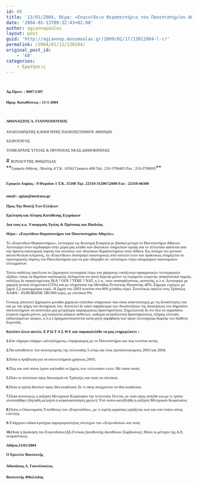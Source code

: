 ```yaml
---
id: 68
title: '13/01/2004, Θέμα: «Ευγενίδειο Θεραπευτήριο του Πανεπιστημίου Αθηνών».'
date: '2004-01-13T09:32:43+02:00'
author: agiannopoulos
layout: post
guid: 'http://agiannop.mousmoulas.gr/2009/02/17/13012004-l-r/'
permalink: /2004/01/13/130104/
original_post_id:
    - '68'
categories:
    - Ερωτήσεις
---
```


# <span style="font-size:8pt;font-family:Tahoma;">Αρ.Πρωτ. </span><span style="font-size:8pt;font-family:Tahoma;">:</span><span style="font-size:8pt;font-family:Tahoma;"> 8607/1307</span>

**<span style="font-size:8pt;font-family:Tahoma;">Ημερ. Καταθέσεως </span><span style="font-size:8pt;font-family:Tahoma;">:</span><span style="font-size:8pt;font-family:Tahoma;"> 13-1-2004</span>**

<span style="font-size:8pt;font-family:Tahoma;"> </span>

# <span style="font-size:8pt;font-family:Tahoma;"> </span>

# <span style="font-size:8pt;font-family:Tahoma;">ΑΘΑΝΑΣΙΟΣ Λ. ΓΙΑΝΝΟΠΟΥΛΟΣ</span>

<span style="font-size:8pt;font-family:Tahoma;">ΑΝΑΠΛΗΡΩΤΗΣ ΚΑΘΗΓΗΤΗΣ ΠΑΝΕΠΙΣΤΗΜΙΟΥ ΑΘΗΝΩΝ</span>

<span style="font-size:8pt;font-family:Tahoma;">ΧΕΙΡΟΥΡΓΟΣ</span>

<span style="font-size:8pt;font-family:Tahoma;">ΤΟΜΕΑΡΧΗΣ ΥΓΕΙΑΣ &amp; ΠΡΟΝΟΙΑΣ ΝΕΑΣ ΔΗΜΟΚΡΑΤΙΑΣ</span>

<div style="padding:0 0 1pt;border:medium medium 1pt none none solid -moz-use-text-color -moz-use-text-color windowtext;"># <span style="font-size:8pt;font-family:Tahoma;">ΒΟΥΛΕΥΤΗΣ ΦΘΙΩΤΙΔΑΣ</span>

</div>**<span style="font-size:8pt;font-family:Tahoma;">Γραφείο Αθήνας : Βουλής 4 Τ.Κ. 10562 Γραφείο 408 Τηλ. 210-3706405 Fax : 210-3706005</span>**

## <span style="font-size:8pt;font-family:Tahoma;">Γραφείο Λαμίας : Ρ.Φεραίου 1 Τ.Κ. 35100 Τηλ. 22310-31200/52600 </span><span style="font-size:8pt;font-family:Tahoma;">Fax</span><span style="font-size:8pt;font-family:Tahoma;"> : 22310-66300</span>

### <span style="font-size:8pt;font-family:Tahoma;">email</span><span style="font-size:8pt;font-family:Tahoma;"> : </span><span style="font-size:8pt;font-family:Tahoma;">agian</span><span style="font-size:8pt;font-family:Tahoma;">@</span><span style="font-size:8pt;font-family:Tahoma;">med</span><span style="font-size:8pt;font-family:Tahoma;">.</span><span style="font-size:8pt;font-family:Tahoma;">uoa</span><span style="font-size:8pt;font-family:Tahoma;">.</span><span style="font-size:8pt;font-family:Tahoma;">gr</span><span style="font-size:8pt;font-family:Tahoma;"></span>

**<span style="font-size:8pt;font-family:Tahoma;"> </span>**

**<span style="font-size:8pt;font-family:Tahoma;">Προς Την Βουλή Των Ελλήνων</span>**

**<span style="font-size:8pt;font-family:Tahoma;">Ερώτηση και Αίτηση Κατάθεσης Εγγράφων</span>**

**<span style="font-size:8pt;font-family:Tahoma;">Δια τους κ.κ. Υπουργούς Υγείας &amp; Πρόνοιας και Παιδείας</span>**

**<span style="font-size:8pt;font-family:Tahoma;"> </span>**

**<span style="font-size:8pt;font-family:Tahoma;">Θέμα : «Ευγενίδειο Θεραπευτήριο του Πανεπιστημίου Αθηνών».</span>**

<span style="font-size:8pt;font-family:Tahoma;"> </span>

<span style="font-size:8pt;font-family:Tahoma;"> </span>

<span style="font-size:8pt;font-family:Tahoma;">Το «Ευγενίδειο Θεραπευτήριο», λειτουργεί ως Ανώνυμη Εταιρεία με βασικό μέτοχο το Πανεπιστήμιο Αθηνών. Λειτουργεί στον κερδοφόρο στην χώρα μας κλάδο των ιδιωτικών υπηρεσιών υγείας και το τελευταίο φαίνεται από την άριστη οικονομική πορεία του συνόλου των ιδιωτικών θεραπευτηρίων στην Αθήνα. Εις πείσμα του γενικού αυτού θετικού κλίματος, το «Ευγενίδειο» δυσπραγεί οικονομικώς από πολλών ετών και πρακτικώς στηρίζεται σε οικονομικούς πόρους του Πανεπιστημίου για να μην οδηγηθεί σε «κλείσιμο» λόγω ασυμφόρων οικονομικών ελλειμμάτων. </span><span style="font-size:8pt;font-family:Tahoma;"><span> </span><span> </span></span>

<span style="font-size:8pt;font-family:Tahoma;"> </span>

<span style="font-size:8pt;font-family:Tahoma;">Τούτο ουδόλως οφείλεται σε ζημιογόνο λειτουργία λόγω του χάσματος νοσηλείων-πραγματικών λειτουργικών εξόδων, όπως τα δημόσια νοσοκομεία, δεδομένου ότι αυτό δέχεται μόνον τα λεγόμενα «ευγενή» ασφαλιστικά ταμεία, ουδόλως δε ασφαλισμένους ΙΚΑ ? ΟΓΑ ? ΤΕΒΕ ? ΝΑΤ, κ.λ.π., ούτε ανασφάλιστους, φοιτητάς, κ.λ.π. Λειτουργεί με χαμηλή γενική πληρότητα (55%) και με πληρότητα της Μονάδας Εντατικής Θεραπείας 40%. Σήμερα «τρέχει» με ζημία 1,2 εκατομμύρια <span> </span>ευρώ. Η ζημία του 2003 κινείται στα 800 χιλιάδες ευρώ. Συνολικώς οφείλει στις Τράπεζες ΑΛΦΑ – Ε</span><span style="font-size:8pt;font-family:Tahoma;">UR</span><span style="font-size:8pt;font-family:Tahoma;">ΟΒΑΝΚ 580.000 ευρώ, με επιτόκια 9%. </span><span style="font-size:8pt;font-family:Tahoma;"></span>

<span style="font-size:8pt;font-family:Tahoma;"> </span>

<span style="font-size:8pt;font-family:Tahoma;">Γενικώς αποτελεί ζημιογόνο μονάδα χαμηλού επιπέδου υπηρεσιών που είναι αναντίστοιχες με τις δυνατότητές του και με την φήμη του δυναμικού του. Αποτελεί δε κακό παράδειγμα των δυνατοτήτων της διοικήσεως του δημοσίου πανεπιστημίου να αναπτύξει μια μετρήσιμη παραγωγικώς δραστηριότητα. Σημειώνεται δε ότι όλα τα παραπάνω (ευγενή ταμεία μόνον, μη-νοσηλεία απόρων ασθενών, ουδεμία εκπαιδευτική δραστηριότητα, πλήρης έλλειψη ειδικευομένων ιατρών, κ.λ.π.) πραγματοποιούνται κατά ρητή παράβαση των όρων λειτουργίας-δωρεάς του διαθέτη Ευγενίδη.</span>

<span style="font-size:8pt;font-family:Tahoma;"> </span>

**<span style="font-size:8pt;font-family:Tahoma;">Κατόπιν όλων αυτών, Ε Ρ Ω Τ Α Σ Θ Ε και παρακαλείσθε να μας ενημερώσετε :</span>**

<span style="font-size:8pt;font-family:Tahoma;"> </span>

**<span style="font-size:8pt;font-family:Tahoma;">1.</span>**<span style="font-size:8pt;font-family:Tahoma;">Εάν σήμερα υπάρχει «αλληλόχρεος» λογαριασμός με το Πανεπιστήμιο και πώς κινείται αυτός.</span>

<span style="font-size:8pt;font-family:Tahoma;"> </span>

**<span style="font-size:8pt;font-family:Tahoma;">2.</span>**<span style="font-size:8pt;font-family:Tahoma;">Να καταθέσετε του ισολογισμούς της τελευταίας 5-ετίας και τους προϋπολογισμούς 2003 και 2004.</span>

<span style="font-size:8pt;font-family:Tahoma;"> </span>

**<span style="font-size:8pt;font-family:Tahoma;">3.</span>**<span style="font-size:8pt;font-family:Tahoma;">Ποία η πρόβλεψη για τα αποτελέσματα χρήσεως 2003;</span>

<span style="font-size:8pt;font-family:Tahoma;"> </span>

**<span style="font-size:8pt;font-family:Tahoma;">4.</span>**<span style="font-size:8pt;font-family:Tahoma;">Πώς και υπό ποίου έχουν καλυφθεί οι ζημίες των τελευταίων ετών; Με πόσα ποσά;</span>

<span style="font-size:8pt;font-family:Tahoma;"> </span>

**<span style="font-size:8pt;font-family:Tahoma;">5.</span>**<span style="font-size:8pt;font-family:Tahoma;">Ποίο το συνολικό ύψος δανεισμού σε Τράπεζες και ποια τα επιτόκια;</span>

<span style="font-size:8pt;font-family:Tahoma;"> </span>

**<span style="font-size:8pt;font-family:Tahoma;">6.</span>**<span style="font-size:8pt;font-family:Tahoma;">Ποία η σχέση δανείων προς ίδια κεφάλαια; Σε τι ύψος ανέρχονται τα ίδια κεφάλαια;</span>

<span style="font-size:8pt;font-family:Tahoma;"> </span>

**<span style="font-size:8pt;font-family:Tahoma;">7.</span>**<span style="font-size:8pt;font-family:Tahoma;">Ποία συνολικώς η αύξηση Μετοχικού Κεφαλαίου την τελευταία 10-ετία, σε ποίο ύψος ανήλθε και με τι τρόπο υλοποιήθηκε (δηλαδή μετρητά η κεφαλαιοποίηση χρεών); Υπό ποίου κατεβλήθη η αύξηση Μετοχικού Κεφαλαίου;</span>

<span style="font-size:8pt;font-family:Tahoma;"> </span>

**<span style="font-size:8pt;font-family:Tahoma;">8.</span>**<span style="font-size:8pt;font-family:Tahoma;">Ποίος ο Οικονομικός Υπεύθυνος του «Ευγενειδίου», με τι σχέση εργασίας εργάζεται εκεί και υπό ποίου ούτος επελέγη; </span>

<span style="font-size:8pt;font-family:Tahoma;"> </span>

**<span style="font-size:8pt;font-family:Tahoma;">9.</span>**<span style="font-size:8pt;font-family:Tahoma;">Υπάρχουν ειδικά κριτήρια παραγωγικότητος στελεχών του «Ευγενιδείου» και ποία;</span>

<span style="font-size:8pt;font-family:Tahoma;"> </span>

**<span style="font-size:8pt;font-family:Tahoma;">10.</span>**<span style="font-size:8pt;font-family:Tahoma;">Ποία η Διοίκηση του Ευγενιδείου (ΔΣ-Γενικός Διευθυντής-Διευθύνων Σύμβουλος); Ποίοι οι μέτοχοι της Α.Ε. ονομαστικώς;</span>

<span style="font-size:8pt;font-family:Tahoma;"> </span>

**<span style="font-size:8pt;font-family:Tahoma;">A</span><span style="font-size:8pt;font-family:Tahoma;">θήνα,</span><span style="font-size:8pt;font-family:Tahoma;">13</span><span style="font-size:8pt;font-family:Tahoma;">/01/2004</span><span style="font-size:8pt;font-family:Tahoma;"></span>**

**<span style="font-size:8pt;font-family:Tahoma;">Ο Ερωτών Βουλευτής</span>**

#### <span style="font-size:8pt;font-family:Tahoma;">Αθανάσιος Λ. Γιαννόπουλος</span>**<span style="font-size:8pt;font-family:Tahoma;"></span>**

#### **<span style="font-size:8pt;font-family:Tahoma;">Βουλευτής Φθιώτιδας</span>**